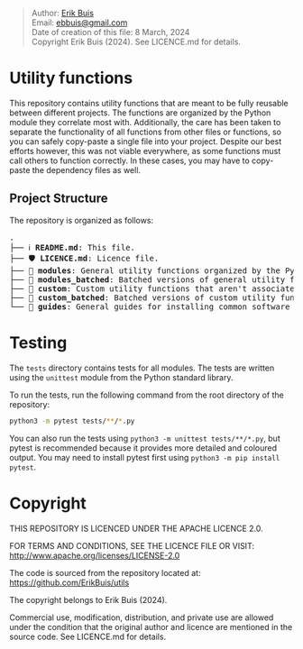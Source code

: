 > Author: [Erik Buis](https://github.com/ErikBuis) \
> Email: [ebbuis@gmail.com](mailto:ebbuis@gmail.com) \
> Date of creation of this file: 8 March, 2024 \
> Copyright Erik Buis (2024). See LICENCE.md for details.


# Utility functions
This repository contains utility functions that are meant to be fully reusable between different projects. The functions are organized by the Python module they correlate most with. Additionally, the care has been taken to separate the functionality of all functions from other files or functions, so you can safely copy-paste a single file into your project. Despite our best efforts however, this was not viable everywhere, as some functions must call others to function correctly. In these cases, you may have to copy-paste the dependency files as well.


## Project Structure
The repository is organized as follows:
<pre>
.
├── ℹ️ <b>README.md</b>: This file.
├── 🛡️ <b>LICENCE.md</b>: Licence file.
├── 📁 <b>modules</b>: General utility functions organized by the Python module they correlate most with. Each file is completely independent from the rest of the files, so you can safely copy-paste a single file into your project.
├── 📁 <b>modules_batched</b>: Batched versions of general utility functions, again organized by their Python module. Note that these functions often have another dependency, such as PyTorch.
├── 📁 <b>custom</b>: Custom utility functions that aren't associated with a specific Python module.
├── 📁 <b>custom_batched</b>: Batched versions of custom utility functions.
└── 📁 <b>guides</b>: General guides for installing common software or other components often required for real-world projects.
</pre>


# Testing
The `tests` directory contains tests for all modules. The tests are written using the `unittest` module from the Python standard library.

To run the tests, run the following command from the root directory of the repository:
```bash
python3 -m pytest tests/**/*.py
```
You can also run the tests using `python3 -m unittest tests/**/*.py`, but pytest is recommended because it provides more detailed and coloured output. You may need to install pytest first using `python3 -m pip install pytest`.


# Copyright
THIS REPOSITORY IS LICENCED UNDER THE APACHE LICENCE 2.0.

FOR TERMS AND CONDITIONS, SEE THE LICENCE FILE OR VISIT:
http://www.apache.org/licenses/LICENSE-2.0

The code is sourced from the repository located at:
https://github.com/ErikBuis/utils

The copyright belongs to Erik Buis (2024).

Commercial use, modification, distribution, and private use are allowed under
the condition that the original author and licence are mentioned in the source
code. See LICENCE.md for details.
